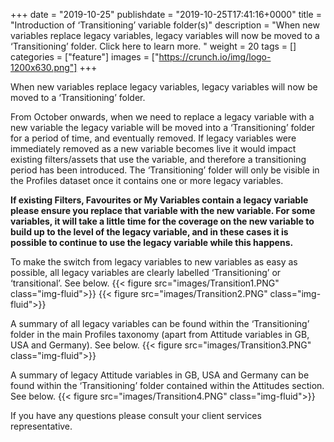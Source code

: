 +++ 
date = "2019-10-25"
publishdate = "2019-10-25T17:41:16+0000" 
title = "Introduction of ‘Transitioning’ variable folder(s)" 
description = "When new variables replace legacy variables, legacy variables will now be moved to a ‘Transitioning’ folder. Click here to learn more.  " 
weight = 20 
tags = []
categories = ["feature"] 
images = ["https://crunch.io/img/logo-1200x630.png"] 
+++

When new variables replace legacy variables, legacy variables will now be moved to a ‘Transitioning’ folder. 

From October onwards, when we need to replace a legacy variable with a new variable the legacy variable will be moved into a ‘Transitioning’ folder for a period of time, and eventually removed. If legacy variables were immediately removed as a new variable becomes live it would impact existing filters/assets that use the variable, and therefore a transitioning period has been introduced. The ‘Transitioning’ folder will only be visible in the Profiles dataset once it contains one or more legacy variables. 

**If existing Filters, Favourites or My Variables contain a legacy variable please ensure you replace that variable with the new variable. For some variables, it will take a little time for the coverage on the new variable to build up to the level of the legacy variable, and in these cases it is possible to continue to use the legacy variable while this happens.** 

To make the switch from legacy variables to new variables as easy as possible, all legacy variables are clearly labelled ‘Transitioning’ or ‘transitional’. See below. 
{{< figure src="images/Transition1.PNG" class="img-fluid">}}
{{< figure src="images/Transition2.PNG" class="img-fluid">}}

A summary of all legacy variables can be found within the ‘Transitioning’ folder in the main Profiles taxonomy (apart from Attitude variables in GB, USA and Germany). See below.
{{< figure src="images/Transition3.PNG" class="img-fluid">}}

A summary of legacy Attitude variables in GB, USA and Germany can be found within the ‘Transitioning’ folder contained within the Attitudes section. See below. 
{{< figure src="images/Transition4.PNG" class="img-fluid">}}

If you have any questions please consult your client services representative.
